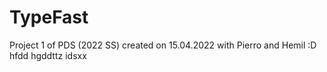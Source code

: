 # TypeFast
Project 1 of PDS (2022 SS)
created on 15.04.2022
with Pierro and Hemil :D
hfdd
hgddttz
idsxx
